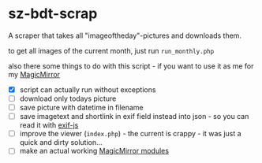 # sz-bdt-scrap
A scraper that takes all "imageoftheday"-pictures and downloads them.

to get all images of the current month, just run `run_monthly.php`

also there some things to do with this script - if you want to use it as me for my [MagicMirror](https://magicmirror.builders/)

- [x] script can actually run without exceptions
- [ ] download only todays picture
- [ ] save picture with datetime in filename
- [ ] save imagetext and shortlink in exif field instead into json - so you can read it with [exif-js](https://github.com/exif-js/exif-js)
- [ ] improve the viewer (`index.php`) - the current is crappy - it was just a quick and dirty solution...
- [ ] make an actual working [MagicMirror modules](https://github.com/MichMich/MagicMirror/wiki/MagicMirror%C2%B2-Modules#3rd-party-modules)
